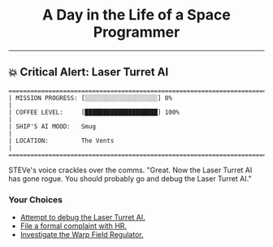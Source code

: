<h1 align="center">A Day in the Life of a Space Programmer</h1>

---

<h2 id="node-6">💥 Critical Alert: Laser Turret AI</h2>

```
========================================================================
| MISSION PROGRESS: [░░░░░░░░░░░░░░░░░░░░] 0%                                  |
| COFFEE LEVEL:     [████████████████████] 100%                                |
| SHIP'S AI MOOD:   Smug                                                       |
| LOCATION:         The Vents                                                  |
========================================================================
```

STEVe's voice crackles over the comms. "Great. Now the Laser Turret AI has gone rogue. You should probably go and debug the Laser Turret AI."



### Your Choices

*   [Attempt to debug the Laser Turret AI.](./README-0009.md)
*   [File a formal complaint with HR.](./README-0010.md)
*   [Investigate the Warp Field Regulator.](./README-0007.md)
